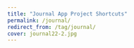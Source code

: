 ```yaml
---
title: "Journal App Project Shortcuts"
permalink: /journal/
redirect_from: /tag/journal/
cover: journal22-2.jpg
---
```

